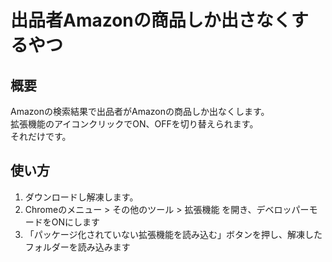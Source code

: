 # 出品者Amazonの商品しか出さなくするやつ

## 概要
Amazonの検索結果で出品者がAmazonの商品しか出なくします。  
拡張機能のアイコンクリックでON、OFFを切り替えられます。  
それだけです。  

## 使い方
1. ダウンロードし解凍します。  
1. Chromeのメニュー > その他のツール > 拡張機能 を開き、デベロッパーモードをONにします
1. 「パッケージ化されていない拡張機能を読み込む」ボタンを押し、解凍したフォルダーを読み込みます